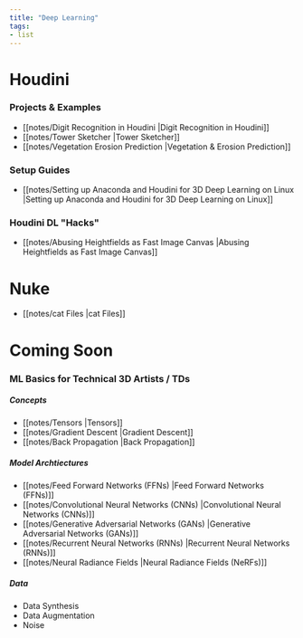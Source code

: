 ```yaml
---
title: "Deep Learning"
tags:
- list
---
```


# Houdini

### Projects & Examples
- [[notes/Digit Recognition in Houdini |Digit Recognition in Houdini]]
- [[notes/Tower Sketcher |Tower Sketcher]]
- [[notes/Vegetation Erosion Prediction |Vegetation & Erosion Prediction]]

### Setup Guides
-  [[notes/Setting up Anaconda and Houdini for 3D Deep Learning on Linux |Setting up Anaconda and Houdini for 3D Deep Learning on Linux]]

### Houdini DL "Hacks"
- [[notes/Abusing Heightfields as Fast Image Canvas |Abusing Heightfields as Fast Image Canvas]]


# Nuke
- [[notes/cat Files |cat Files]]


# Coming Soon

### ML Basics for Technical 3D Artists / TDs
##### Concepts
- [[notes/Tensors |Tensors]]
- [[notes/Gradient Descent |Gradient Descent]]
- [[notes/Back Propagation |Back Propagation]]

##### Model Archtiectures
- [[notes/Feed Forward Networks (FFNs) |Feed Forward Networks (FFNs)]]
- [[notes/Convolutional Neural Networks (CNNs) |Convolutional Neural Networks (CNNs)]]
- [[notes/Generative Adversarial Networks (GANs) |Generative Adversarial Networks (GANs)]]
- [[notes/Recurrent Neural Networks (RNNs) |Recurrent Neural Networks (RNNs)]]
- [[notes/Neural Radiance Fields |Neural Radiance Fields (NeRFs)]]



##### Data
- Data Synthesis
- Data Augmentation
- Noise
